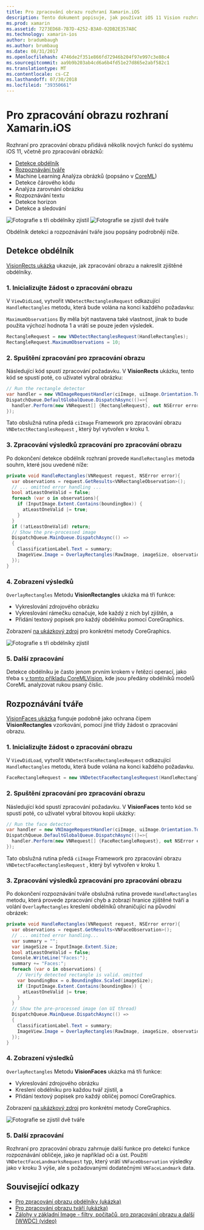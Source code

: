 ```yaml
---
title: Pro zpracování obrazu rozhraní Xamarin.iOS
description: Tento dokument popisuje, jak používat iOS 11 Vision rozhraní Xamarin.iOS. Konkrétně prodiskutování obdélník detekci a rozpoznávání tváře.
ms.prod: xamarin
ms.assetid: 7273ED68-7B7D-4252-B3A0-02DB2E357A8C
ms.technology: xamarin-ios
author: bradumbaugh
ms.author: brumbaug
ms.date: 08/31/2017
ms.openlocfilehash: 4746de2f351e866fd72946b204f97e997c3e88c4
ms.sourcegitcommit: aa9b9b203ab4cd6a6b4fd51e27d865e2abf582c1
ms.translationtype: MT
ms.contentlocale: cs-CZ
ms.lasthandoff: 07/30/2018
ms.locfileid: "39350661"
---
```

# <a name="vision-framework-in-xamarinios"></a>Pro zpracování obrazu rozhraní Xamarin.iOS

Rozhraní pro zpracování obrazu přidává několik nových funkcí do systému iOS 11, včetně pro zpracování obrázků:

- [Detekce obdélník](#rectangles)
- [Rozpoznávání tváře](#faces)
- Machine Learning Analýza obrázků (popsáno v [CoreML](~/ios/platform/introduction-to-ios11/coreml.md))
- Detekce čárového kódu
- Analýza zarovnání obrázku
- Rozpoznávání textu
- Detekce horizon
- Detekce a sledování

![Fotografie s tři obdélníky zjistil](vision-images/found-rectangles-tiny.png) ![Fotografie se zjistil dvě tváře](vision-images/xamarin-home-faces-tiny.png)

Obdélník detekci a rozpoznávání tváře jsou popsány podrobněji níže.

<a name="rectangles" />

## <a name="rectangle-detection"></a>Detekce obdélník

[VisionRects ukázka](https://developer.xamarin.com/samples/monotouch/ios11/VisionRectangles/) ukazuje, jak zpracování obrazu a nakreslit zjištěné obdélníky.

### <a name="1-initialize-the-vision-request"></a>1. Inicializujte žádost o zpracování obrazu

V `ViewDidLoad`, vytvořit `VNDetectRectanglesRequest` odkazující `HandleRectangles` metodu, která bude volána na konci každého požadavku:

`MaximumObservations` By měla být nastavena také vlastnost, jinak to bude použita výchozí hodnota 1 a vrátí se pouze jeden výsledek.

```csharp
RectangleRequest = new VNDetectRectanglesRequest(HandleRectangles);
RectangleRequest.MaximumObservations = 10;
```

### <a name="2-start-the-vision-processing"></a>2. Spuštění zpracování pro zpracování obrazu

Následující kód spustí zpracování požadavku. V **VisionRects** ukázku, tento kód se spustí poté, co uživatel vybral obrázku:

```csharp
// Run the rectangle detector
var handler = new VNImageRequestHandler(ciImage, uiImage.Orientation.ToCGImagePropertyOrientation(), new VNImageOptions());
DispatchQueue.DefaultGlobalQueue.DispatchAsync(()=>{
  handler.Perform(new VNRequest[] {RectangleRequest}, out NSError error);
});
```

Tato obslužná rutina předá `ciImage` Framework pro zpracování obrazu `VNDetectRectanglesRequest` , který byl vytvořen v kroku 1.

### <a name="3-handle-the-results-of-vision-processing"></a>3. Zpracování výsledků zpracování pro zpracování obrazu

Po dokončení detekce obdélník rozhraní provede `HandleRectangles` metoda souhrn, které jsou uvedené níže:

```csharp
private void HandleRectangles(VNRequest request, NSError error){
  var observations = request.GetResults<VNRectangleObservation>();
  // ... omitted error handling ...
  bool atLeastOneValid = false;
  foreach (var o in observations){
    if (InputImage.Extent.Contains(boundingBox)) {
      atLeastOneValid |= true;
    }
  }
  if (!atLeastOneValid) return;
  // Show the pre-processed image
  DispatchQueue.MainQueue.DispatchAsync(() =>
  {
    ClassificationLabel.Text = summary;
    ImageView.Image = OverlayRectangles(RawImage, imageSize, observations);
  });
}
```

### <a name="4-display-the-results"></a>4. Zobrazení výsledků

`OverlayRectangles` Metodu **VisionRectangles** ukázka má tři funkce:

- Vykreslování zdrojového obrázku
- Vykreslování rámečku označuje, kde každý z nich byl zjištěn, a
- Přidání textový popisek pro každý obdélníku pomocí CoreGraphics.

Zobrazení [na ukázkový zdroj](https://developer.xamarin.com/samples/monotouch/ios11/VisionRectangles/) pro konkrétní metody CoreGraphics.

![Fotografie s tři obdélníky zjistil](vision-images/found-rectangles-phone-sml.png)

### <a name="5-further-processing"></a>5. Další zpracování

Detekce obdélníku je často jenom prvním krokem v řetězci operací, jako třeba s [v tomto příkladu CoreMLVision](~/ios/platform/introduction-to-ios11/coreml.md#coremlvision), kde jsou předány obdélníků modelů CoreML analyzovat rukou psaný číslic.


<a name="faces" />

## <a name="face-detection"></a>Rozpoznávání tváře

[VisionFaces ukázka](https://developer.xamarin.com/samples/monotouch/ios11/VisionFaces/) funguje podobně jako ochrana čipem **VisionRectangles** vzorkování, pomocí jiné třídy žádost o zpracování obrazu.

### <a name="1-initialize-the-vision-request"></a>1. Inicializujte žádost o zpracování obrazu

V `ViewDidLoad`, vytvořit `VNDetectFaceRectanglesRequest` odkazující `HandleRectangles` metodu, která bude volána na konci každého požadavku.

```csharp
FaceRectangleRequest = new VNDetectFaceRectanglesRequest(HandleRectangles);
```

### <a name="2-start-the-vision-processing"></a>2. Spuštění zpracování pro zpracování obrazu

Následující kód spustí zpracování požadavku. V **VisionFaces** tento kód se spustí poté, co uživatel vybral bitovou kopii ukázky:

```csharp
// Run the face detector
var handler = new VNImageRequestHandler(ciImage, uiImage.Orientation.ToCGImagePropertyOrientation(), new VNImageOptions());
DispatchQueue.DefaultGlobalQueue.DispatchAsync(()=>{
  handler.Perform(new VNRequest[] {FaceRectangleRequest}, out NSError error);
});
```

Tato obslužná rutina předá `ciImage` Framework pro zpracování obrazu `VNDetectFaceRectanglesRequest` , který byl vytvořen v kroku 1.

### <a name="3-handle-the-results-of-vision-processing"></a>3. Zpracování výsledků zpracování pro zpracování obrazu

Po dokončení rozpoznávání tváře obslužná rutina provede `HandleRectangles` metodu, která provede zpracování chyb a zobrazí hranice zjištěné tváří a volání `OverlayRectangles` kreslení obdélníků ohraničující na původní obrázek:

```csharp
private void HandleRectangles(VNRequest request, NSError error){
  var observations = request.GetResults<VNFaceObservation>();
  // ... omitted error handling...
  var summary = "";
  var imageSize = InputImage.Extent.Size;
  bool atLeastOneValid = false;
  Console.WriteLine("Faces:");
  summary += "Faces:";
  foreach (var o in observations) {
    // Verify detected rectangle is valid. omitted
    var boundingBox = o.BoundingBox.Scaled(imageSize);
    if (InputImage.Extent.Contains(boundingBox)) {
      atLeastOneValid |= true;
    }
  }
  // Show the pre-processed image (on UI thread)
  DispatchQueue.MainQueue.DispatchAsync(() =>
  {
    ClassificationLabel.Text = summary;
    ImageView.Image = OverlayRectangles(RawImage, imageSize, observations);
  });
}
```

### <a name="4-display-the-results"></a>4. Zobrazení výsledků

`OverlayRectangles` Metodu **VisionFaces** ukázka má tři funkce:

- Vykreslování zdrojového obrázku
- Kreslení obdélníku pro každou tvář zjistil, a
- Přidání textový popisek pro každý obličej pomocí CoreGraphics.

Zobrazení [na ukázkový zdroj](https://developer.xamarin.com/samples/monotouch/ios11/VisionFaces/) pro konkrétní metody CoreGraphics.

![Fotografie se zjistil dvě tváře](vision-images/found-faces-phone-sml.png)

### <a name="5-further-processing"></a>5. Další zpracování

Rozhraní pro zpracování obrazu zahrnuje další funkce pro detekci funkce rozpoznávání obličeje, jako je například oči a úst. Použití `VNDetectFaceLandmarksRequest` typ, který vrátí `VNFaceObservation` výsledky jako v kroku 3 výše, ale s požadovanými dodatečnými `VNFaceLandmark` data.


## <a name="related-links"></a>Související odkazy

- [Pro zpracování obrazu obdélníky (ukázka)](https://developer.xamarin.com/samples/monotouch/ios11/VisionRectangles/)
- [Pro zpracování obrazu tváří (ukázka)](https://developer.xamarin.com/samples/monotouch/ios11/VisionFaces/)
- [Zálohy v základní Image - filtry, počítačů, pro zpracování obrazu a další (WWDC) (video)](https://developer.apple.com/videos/play/wwdc2017/510/)
